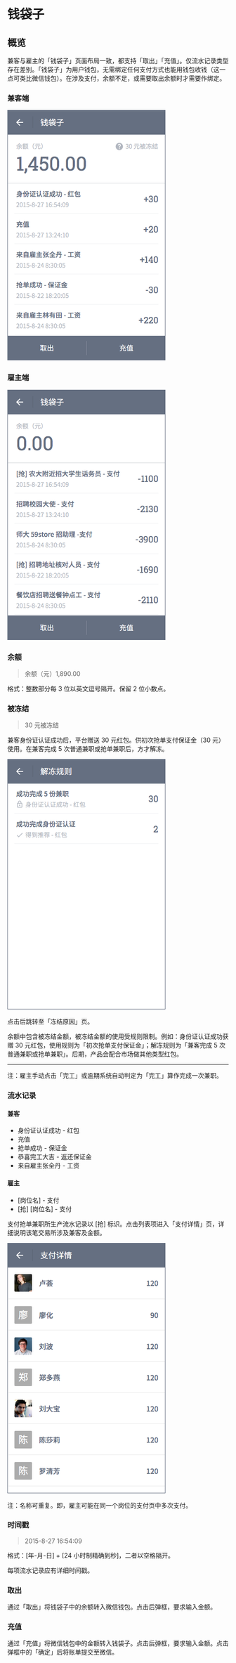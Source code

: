 # 钱袋子
## 概览
兼客与雇主的「钱袋子」页面布局一致，都支持「取出」「充值」。仅流水记录类型存在差别。「钱袋子」为用户钱包，无需绑定任何支付方式也能用钱包收钱（这一点可类比微信钱包）。在涉及支付，余额不足，或需要取出余额时才需要作绑定。
### 兼客端
![image](img/mb-c.png)

### 雇主端
![image](img/mb-b.png)

### 余额
> 余额（元）1,890.00

格式：整数部分每 3 位以英文逗号隔开。保留 2 位小数点。

### 被冻结
> 30 元被冻结

兼客身份证认证成功后，平台赠送 30 元红包。供初次抢单支付保证金（30 元）使用。在兼客完成 5 次普通兼职或抢单兼职后，方才解冻。

![image](img/unlock.png)

点击后跳转至「冻结原因」页。

余额中包含被冻结金额，被冻结金额的使用受规则限制。例如：身份证认证成功获赠 30 元红包，使用规则为「初次抢单支付保证金」；解冻规则为「兼客完成 5 次普通兼职或抢单兼职」。后期，产品会配合市场做其他类型红包。

--------------------

注：雇主手动点击「完工」或逾期系统自动判定为「完工」算作完成一次兼职。

### 流水记录
#### 兼客
- 身份证认证成功 - 红包
- 充值
- 抢单成功 - 保证金
- 恭喜完工大吉 - 返还保证金
- 来自雇主张全丹 - 工资

#### 雇主
- [岗位名] - 支付
- [抢] [岗位名] - 支付

支付抢单兼职所生产流水记录以 [抢] 标识。点击列表项进入「支付详情」页，详细说明该笔交易所涉及兼客及金额。

![image](img/bill.png)
	
注：名称可重复。即，雇主可能在同一个岗位的支付页中多次支付。

### 时间戳
> 2015-8-27 16:54:09

格式：[年-月-日] + [24 小时制精确到秒]，二者以空格隔开。

每项流水记录应有详细时间戳。

### 取出
通过「取出」将钱袋子中的余额转入微信钱包。点击后弹框，要求输入金额。



### 充值
通过「充值」将微信钱包中的金额转入钱袋子。点击后弹框，要求输入金额。点击弹框中的「确定」后将账单提交至微信。